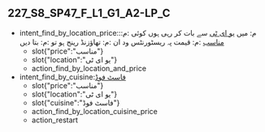 ## 227_S8_SP47_F_L1_G1_A2-LP_C
* intent_find_by_location_price::م: میں [یو ای ٹی](location) سے بات کر رہی ہوں کوئی :م: [مناسب](price) :م: قیمت پہ ریسٹورنٹس ود ان :م: تھاؤزنڈ رینج ہو تو :م: بتا دیں
	- slot{"price":"مناسب"}
	- slot{"location":"یو ای ٹی"}
	- action_find_by_location_and_price
* intent_find_by_cuisine:[فاسٹ فوڈ](cuisine)
	- slot{"price":"مناسب"}
	- slot{"location":"یو ای ٹی"}
	- slot{"cuisine":"فاسٹ فوڈ"}
	- action_find_by_location_cuisine_price
	- action_restart